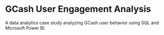 # GCash User Engagement Analysis
A data analytics case study analyzing GCash user behavior using SQL and Microsoft Power BI.
